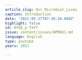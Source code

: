 ```yaml
---
article_slug: Our_Microbial_Lives
caption: Introduction
date: '2021-05-27T07:30:26.000Z'
highlight: false
id: 6YGE_p-TxFY
issue: content/issues/WPRN21.md
language: English
type: youtube
years: 2021

---
```

